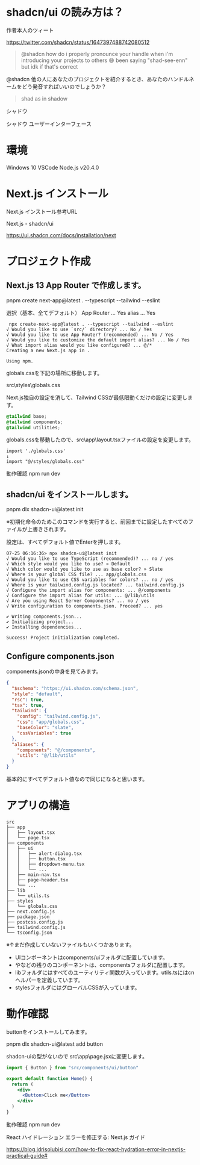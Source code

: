 <!--
title:   shadcn/ui で Next.js 13 App Router ダークモードを実装してみる。 それとi18n
tags:    AppRouter,DarkMode,I18n,Next.js13,shadcn
id:      7cf6181ba61fe9dc3802
private: true
-->

# shadcn/ui の読み方は？

作者本人のツィート

https://twitter.com/shadcn/status/1647397488742080512

> @shadcn how do i properly pronounce your handle when i'm introducing your projects to others 😅 been saying "shad-see-enn" but idk if that's correct

@shadcn 他の人にあなたのプロジェクトを紹介するとき、あなたのハンドルネームをどう発音すればいいのでしょうか？

> shad as in shadow

シャドウ

シャドウ ユーザーインターフェース



# 環境

Windows 10
VSCode
Node.js v20.4.0

# Next.js インストール

Next.js インストール参考URL

Next.js - shadcn/ui

https://ui.shadcn.com/docs/installation/next



# プロジェクト作成

## Next.js 13 App Router で作成します。

pnpm create next-app@latest . --typescript --tailwind --eslint

選択（基本、全てデフォルト）
App Router ... Yes
alias ... Yes

```
 npx create-next-app@latest . --typescript --tailwind --eslint
√ Would you like to use `src/` directory? ... No / Yes
√ Would you like to use App Router? (recommended) ... No / Yes
√ Would you like to customize the default import alias? ... No / Yes
√ What import alias would you like configured? ... @/*
Creating a new Next.js app in .

Using npm.

```

globals.cssを下記の場所に移動します。

src\styles\globals.css

Next.js独自の設定を消して、Tailwind CSSが最低限動くだけの設定に変更します。

```src\styles\globals.css
@tailwind base;
@tailwind components;
@tailwind utilities;

```


globals.cssを移動したので、src\app\layout.tsxファイルの設定を変更します。

```src\app\layout.tsx
import './globals.css'
↓
import "@/styles/globals.css"
```


動作確認
npm run dev



## shadcn/ui をインストールします。

pnpm dlx shadcn-ui@latest init

※初期化命令のためこのコマンドを実行すると、前回までに設定したすべてのファイルが上書きされます。


設定は、すべてデフォルト値でEnterを押します。

```
07-25 06:16:36> npx shadcn-ui@latest init
√ Would you like to use TypeScript (recommended)? ... no / yes
√ Which style would you like to use? » Default
√ Which color would you like to use as base color? » Slate
√ Where is your global CSS file? ... app/globals.css
√ Would you like to use CSS variables for colors? ... no / yes
√ Where is your tailwind.config.js located? ... tailwind.config.js
√ Configure the import alias for components: ... @/components
√ Configure the import alias for utils: ... @/lib/utils
√ Are you using React Server Components? ... no / yes
√ Write configuration to components.json. Proceed? ... yes

✔ Writing components.json...
✔ Initializing project...
✔ Installing dependencies...

Success! Project initialization completed.

```

## Configure components.json

components.jsonの中身を見てみます。

```components.json
{
  "$schema": "https://ui.shadcn.com/schema.json",
  "style": "default",
  "rsc": true,
  "tsx": true,
  "tailwind": {
    "config": "tailwind.config.js",
    "css": "app/globals.css",
    "baseColor": "slate",
    "cssVariables": true
  },
  "aliases": {
    "components": "@/components",
    "utils": "@/lib/utils"
  }
}

```

基本的にすべてデフォルト値なので同じになると思います。

# アプリの構造

```
src
├── app
│   ├── layout.tsx
│   └── page.tsx
├── components
│   ├── ui
│   │   ├── alert-dialog.tsx
│   │   ├── button.tsx
│   │   ├── dropdown-menu.tsx
│   │   └── ...
│   ├── main-nav.tsx
│   ├── page-header.tsx
│   └── ...
├── lib
│   └── utils.ts
├── styles
│   └── globals.css
├── next.config.js
├── package.json
├── postcss.config.js
├── tailwind.config.js
└── tsconfig.json

```

※↑まだ作成していないファイルもいくつかあります。

* UIコンポーネントはcomponents/uiフォルダに配置しています。
* <PageHeader />や<MainNav />などの残りのコンポーネントは、componentsフォルダに配置します。
* libフォルダにはすべてのユーティリティ関数が入っています。utils.tsにはcnヘルパーを定義しています。
* stylesフォルダにはグローバルCSSが入っています。



# 動作確認

buttonをインストールしてみます。

pnpm dlx shadcn-ui@latest add button


shadcn-uiの型がないので
src\app\page.jsxに変更します。

```src\app\page.jsx
import { Button } from "src/components/ui/button"

export default function Home() {
  return (
    <div>
      <Button>Click me</Button>
    </div>
  )
}

```

動作確認
npm run dev





React ハイドレーション エラーを修正する: Next.js ガイド

https://blog.idrisolubisi.com/how-to-fix-react-hydration-error-in-nextjs-practical-guide#










